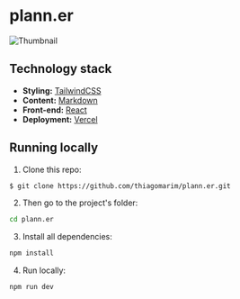 # plann.er

![Thumbnail](https://github.com/thiagomarim/plann.er/assets/137715251/447dda3b-5cba-4910-a081-fe1026252330)

## Technology stack

- **Styling:** [TailwindCSS](https://tailwindcss.com/)
- **Content:** [Markdown](https://daringfireball.net/projects/markdown/)
- **Front-end:** [React](https://reactjs.org/)
- **Deployment:** [Vercel](https://vercel.com/)

## Running locally

1. Clone this repo:

```sh
$ git clone https://github.com/thiagomarim/plann.er.git
```

2. Then go to the project's folder:

```sh
cd plann.er
```

3. Install all dependencies:

```sh
npm install
```

4. Run locally:

```sh
npm run dev
```
